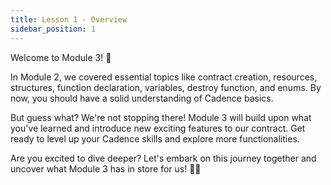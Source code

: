 ```yaml
---
title: Lesson 1 - Overview
sidebar_position: 1
---
```


Welcome to Module 3! 🎉

In Module 2, we covered essential topics like contract creation, resources, structures, function declaration, variables, destroy function, and enums. By now, you should have a solid understanding of Cadence basics.

But guess what? We're not stopping there! Module 3 will build upon what you've learned and introduce new exciting features to our contract. Get ready to level up your Cadence skills and explore more functionalities.

Are you excited to dive deeper? Let's embark on this journey together and uncover what Module 3 has in store for us! 💪✨
